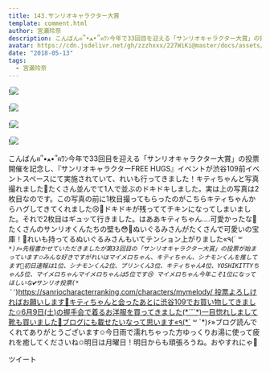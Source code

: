 ```yaml
---
title: 143.サンリオキャラクター大賞
template: comment.html
author: 宮瀬玲奈
description: こんばんฅ՞•ﻌ•՞ฅﾜﾝ今年で33回目を迎える「サンリオキャラクター大賞」の投票開催を記念し、『サンリオキャラクターFREE HUGS』イベントが渋谷109前イベントスペースにて実施されていて、れいも行ってきました！キ...
avatar: https://cdn.jsdelivr.net/gh/zzzhxxx/227WiKi@master/docs/assets/photo/avatar/reina.jpg
date: "2018-05-13"
tags:
  - 宮瀬玲奈
---
```


!![](https://cdn.jsdelivr.net/gh/227WiKi/227WiKi-image@master/blog-image/reina-2018-05-13_1.jpg)

!![](https://cdn.jsdelivr.net/gh/227WiKi/227WiKi-image@master/blog-image/reina-2018-05-13_2.jpg)

!![](https://cdn.jsdelivr.net/gh/227WiKi/227WiKi-image@master/blog-image/reina-2018-05-13_3.jpg)

!![](https://cdn.jsdelivr.net/gh/227WiKi/227WiKi-image@master/blog-image/reina-2018-05-13_4.jpg)


こんばんฅ՞•ﻌ•՞ฅﾜﾝ今年で33回目を迎える「サンリオキャラクター大賞」の投票開催を記念し、『サンリオキャラクターFREE HUGS』イベントが渋谷109前イベントスペースにて実施されていて、れいも行ってきました！キティちゃんと写真撮れました💓たくさん並んでて1人で並ぶのドキドキしました。実は上の写真は2枚目なのです。この写真の前に1枚目撮ってもらったのがこちらキティちゃんからハグしてきてくれました😢💓ドキドキが残っててチキンになってしまいました。それで2枚目はギュッて行きました。はああキティちゃん....可愛かったな💓たくさんのサンリオくんたちの壁も😳💓ぬいぐるみさんがたくさんで可愛いの宝庫！💓れいも持ってるぬいぐるみさんもいてテンション上がりました«٩(*´ ꒳ `*)۶»先程書かせていただきましたが第33回目の「サンリオキャラクター大賞」の投票が始まっています✩みんな好きですがれいはマイメロちゃん、キティちゃん、シナモンくんを推してます💓初日速報は1位、シナモンくん2位、プリンくん3位、キティちゃん4位、YOSHIKITTYちゃん5位、マイメロちゃんマイメロちゃんは5位です😢 マイメロちゃん今年こそ1位になってほしいな💕サンリオ投票(*´˘`*)https://sanriocharacterranking.com/characters/mymelody/ 投票よろしければお願いします💓キティちゃんと会ったあとに渋谷109でお買い物してきました✩6月9日(土)の握手会で着るお洋服を買ってきました(*´˘`*)一目惚れしまして靴も買いました💓ブログにも載せたいなって思います«٩(*´ ꒳ `*)۶»ブログ読んでくれてありがとうございます✩今日雨で濡れちゃった方ゆっくりお湯に使って疲れを癒してくださいね✩明日は月曜日！明日からも頑張ろうね。おやすれにゃ💓


ツイート



